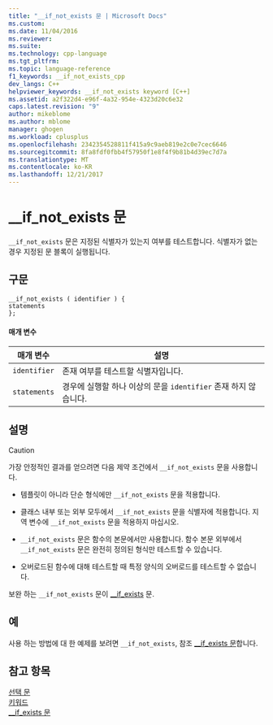 ```yaml
---
title: "__if_not_exists 문 | Microsoft Docs"
ms.custom: 
ms.date: 11/04/2016
ms.reviewer: 
ms.suite: 
ms.technology: cpp-language
ms.tgt_pltfrm: 
ms.topic: language-reference
f1_keywords: __if_not_exists_cpp
dev_langs: C++
helpviewer_keywords: __if_not_exists keyword [C++]
ms.assetid: a2f322d4-e96f-4a32-954e-4323d20c6e32
caps.latest.revision: "9"
author: mikeblome
ms.author: mblome
manager: ghogen
ms.workload: cplusplus
ms.openlocfilehash: 2342354528811f415a9c9aeb819e2c0e7cec6646
ms.sourcegitcommit: 8fa8fdf0fbb4f57950f1e8f4f9b81b4d39ec7d7a
ms.translationtype: MT
ms.contentlocale: ko-KR
ms.lasthandoff: 12/21/2017
---
```

# <a name="ifnotexists-statement"></a>__if_not_exists 문
`__if_not_exists` 문은 지정된 식별자가 있는지 여부를 테스트합니다. 식별자가 없는 경우 지정된 문 블록이 실행됩니다.  
  
## <a name="syntax"></a>구문  
  
```  
__if_not_exists ( identifier ) {   
statements  
};  
```  
  
#### <a name="parameters"></a>매개 변수  
  
|매개 변수|설명|  
|---------------|-----------------|  
|`identifier`|존재 여부를 테스트할 식별자입니다.|  
|`statements`|경우에 실행할 하나 이상의 문을 `identifier` 존재 하지 않습니다.|  
  
## <a name="remarks"></a>설명  
  
> [!CAUTION]
>  가장 안정적인 결과를 얻으려면 다음 제약 조건에서 `__if_not_exists` 문을 사용합니다.  
  
-   템플릿이 아니라 단순 형식에만 `__if_not_exists` 문을 적용합니다.  
  
-   클래스 내부 또는 외부 모두에서 `__if_not_exists` 문을 식별자에 적용합니다. 지역 변수에 `__if_not_exists` 문을 적용하지 마십시오.  
  
-   `__if_not_exists` 문은 함수의 본문에서만 사용합니다. 함수 본문 외부에서 `__if_not_exists` 문은 완전히 정의된 형식만 테스트할 수 있습니다.  
  
-   오버로드된 함수에 대해 테스트할 때 특정 양식의 오버로드를 테스트할 수 없습니다.  
  
 보완 하는 `__if_not_exists` 문이 [__if_exists](../cpp/if-exists-statement.md) 문.  
  
## <a name="example"></a>예  
 사용 하는 방법에 대 한 예제를 보려면 `__if_not_exists`, 참조 [__if_exists 문](../cpp/if-exists-statement.md)합니다.  
  
## <a name="see-also"></a>참고 항목  
 [선택 문](../cpp/selection-statements-cpp.md)   
 [키워드](../cpp/keywords-cpp.md)   
 [__if_exists 문](../cpp/if-exists-statement.md)